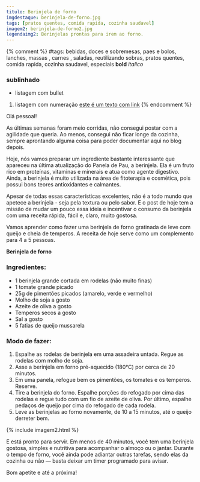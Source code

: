 ```yaml
---
titulo: Berinjela de forno
imgdestaque: berinjela-de-forno.jpg
tags: [pratos quentes, comida rapida, cozinha saudavel]
imagem2: berinjela-de-forno2.jpg
legendaimg2: Berinjelas prontas para irem ao forno.
---
```

{% comment %}
#tags: bebidas, doces e sobremesas, paes e bolos, lanches, massas , carnes , saladas, reutilizando sobras, pratos quentes, comida rapida, cozinha saudavel, especiais
**bold**
*italico*
### sublinhado
* listagem com bullet
1. listagem com numeração
[este é um texto com link](https://www.enderecodolink.com)
{% endcomment %}

Olá pessoal! 

As últimas semanas foram meio corridas, não consegui postar com a agilidade que queria. Ao menos, consegui não ficar longe da cozinha, sempre aprontando alguma coisa para poder documentar aqui no blog depois. 

Hoje, nós vamos preparar um ingrediente bastante interessante que apareceu na última atualização do Panela de Pau, a berinjela. Ela é um fruto rico em proteínas, vitaminas e minerais e atua como agente digestivo. Ainda, a berinjela é muito utilizada na área de fitoterapia e cosmética, pois possui bons teores antioxidantes e calmantes. 

Apesar de todas essas características excelentes, não é a todo mundo que apetece a berinjela - seja pela textura ou pelo sabor. E o post de hoje tem a missão de mudar um pouco essa ideia e incentivar o consumo da berinjela com uma receita rápida, fácil e, claro, muito gostosa. 

Vamos aprender como fazer uma berinjela de forno gratinada de leve com queijo e cheia de temperos. A receita de hoje serve como um complemento para 4 a 5 pessoas.

**Berinjela de forno**

### Ingredientes:

* 1 berinjela grande cortada em rodelas (não muito finas)
* 1 tomate grande picado
* 25g de pimentões picados (amarelo, verde e vermelho)
* Molho de soja a gosto
* Azeite de oliva a gosto
* Temperos secos a gosto
* Sal a gosto
* 5 fatias de queijo mussarela

### Modo de fazer:

1. Espalhe as rodelas de berinjela em uma assadeira untada. Regue as rodelas com molho de soja.
2. Asse a berinjela em forno pré-aquecido (180°C) por cerca de 20 minutos.
3. Em uma panela, refogue bem os pimentões, os tomates e os temperos. Reserve.
4. Tire a berinjela do forno. Espalhe porções do refogado por cima das rodelas e regue tudo com um fio de azeite de oliva. Por último, espalhe pedaços de queijo por cima do refogado de cada rodela.
5. Leve as berinjelas ao forno novamente, de 10 a 15 minutos, até o queijo derreter bem.

{% include imagem2.html %}

E está pronto para servir. Em menos de 40 minutos, você tem uma berinjela gostosa, simples e nutritiva para acompanhar o almoço ou o jantar. Durante o tempo de forno, você ainda pode adiantar outras tarefas, sendo elas da cozinha ou não — basta deixar um timer programado para avisar. 

Bom apetite e até a próxima!
